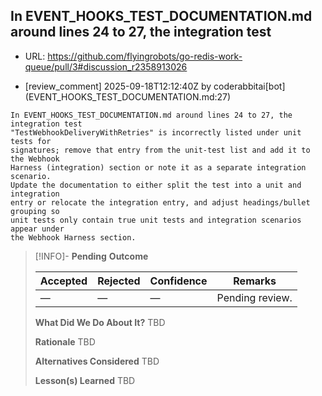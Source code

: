 ## In EVENT_HOOKS_TEST_DOCUMENTATION.md around lines 24 to 27, the integration test

- URL: https://github.com/flyingrobots/go-redis-work-queue/pull/3#discussion_r2358913026

- [review_comment] 2025-09-18T12:12:40Z by coderabbitai[bot] (EVENT_HOOKS_TEST_DOCUMENTATION.md:27)

```text
In EVENT_HOOKS_TEST_DOCUMENTATION.md around lines 24 to 27, the integration test
"TestWebhookDeliveryWithRetries" is incorrectly listed under unit tests for
signatures; remove that entry from the unit-test list and add it to the Webhook
Harness (integration) section or note it as a separate integration scenario.
Update the documentation to either split the test into a unit and integration
entry or relocate the integration entry, and adjust headings/bullet grouping so
unit tests only contain true unit tests and integration scenarios appear under
the Webhook Harness section.
```

> [!INFO]- **Pending**
> **Outcome**
> 
> | Accepted | Rejected | Confidence | Remarks |
> |----------|----------|------------|---------|
> | — | — | — | Pending review. |
>
> **What Did We Do About It?**
> TBD
>
> **Rationale**
> TBD
>
> **Alternatives Considered**
> TBD
>
> **Lesson(s) Learned**
> TBD
